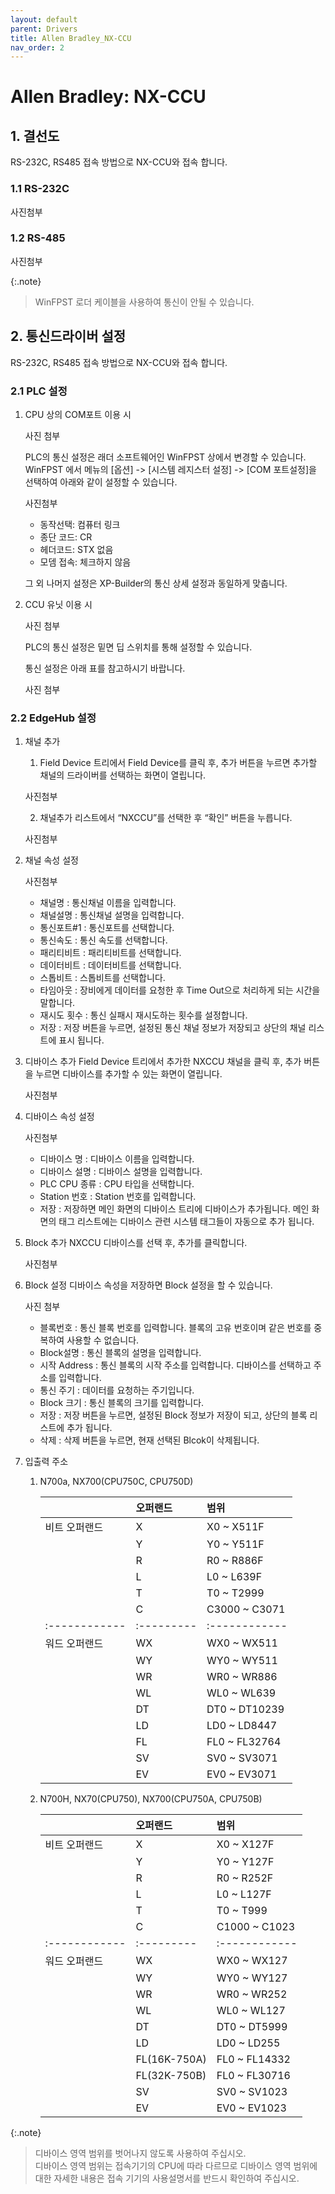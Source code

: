 ```yaml
---
layout: default
parent: Drivers
title: Allen Bradley_NX-CCU
nav_order: 2
---
```

# Allen Bradley: NX-CCU
## 1. 결선도
RS-232C, RS485 접속 방법으로 NX-CCU와 접속 합니다.
### 1.1 RS-232C
 
 사진첨부

### 1.2 RS-485

 사진첨부

 {:.note}
>WinFPST 로더 케이블을 사용하여 통신이 안될 수 있습니다. 

## 2. 통신드라이버 설정
RS-232C, RS485 접속 방법으로 NX-CCU와 접속 합니다.

### 2.1 PLC 설정
1. CPU 상의 COM포트 이용 시

    사진 첨부

    PLC의 통신 설정은 래더 소프트웨어인 WinFPST 상에서 변경할 수 있습니다.   
    WinFPST 에서 메뉴의 [옵션] -> [시스템 레지스터 설정] -> [COM 포트설정]을 선택하여 아래와 같이 설정할 수 있습니다.

    사진첨부

    - 동작선택: 컴퓨터 링크
    - 종단 코드: CR
    - 헤더코드: STX 없음
    - 모뎀 접속: 체크하지 않음

    그 외 나머지 설정은 XP-Builder의 통신 상세 설정과 동일하게 맞춥니다.

2. CCU 유닛 이용 시
 
    사진 첨부

    PLC의 통신 설정은 밑면 딥 스위치를 통해 설정할 수 있습니다. 

    통신 설정은 아래 표를 참고하시기 바랍니다.

    사진 첨부

### 2.2 EdgeHub 설정
1. 채널 추가
    1. Field Device 트리에서 Field Device를 클릭 후, 추가 버튼을 누르면 추가할 채널의 드라이버를 선택하는 화면이 열립니다. 

    사진첨부

    2. 채널추가 리스트에서 “NXCCU”를 선택한 후 “확인” 버튼을 누릅니다. 

    사진첨부

2. 채널 속성 설정
  
    사진첨부

    - 채널명 : 통신채널 이름을 입력합니다. 
    - 채널설명 : 통신채널 설명을 입력합니다.
    - 통신포트#1 : 통신포트를 선택합니다.
    - 통신속도 : 통신 속도를 선택합니다.
    - 패리티비트 : 패리티비트를 선택합니다.
    - 데이터비트 : 데이터비트를 선택합니다.
    - 스톱비트 : 스톱비트를 선택합니다.
    - 타임아웃 : 장비에게 데이터를 요청한 후 Time Out으로 처리하게 되는 시간을 말합니다. 
    - 재시도 횟수 : 통신 실패시 재시도하는 횟수를 설정합니다.
    - 저장 : 저장 버튼을 누르면, 설정된 통신 채널 정보가 저장되고 상단의 채널 리스트에 표시 됩니다.

3. 디바이스 추가 
    Field Device 트리에서 추가한 NXCCU 채널을 클릭 후, 추가 버튼을 누르면 디바이스를 추가할 수 있는 화면이 열립니다. 

    사진첨부

4. 디바이스 속성 설정

     사진첨부
     
    - 디바이스 명 : 디바이스 이름을 입력합니다.
    - 디바이스 설명 : 디바이스 설명을 입력합니다.
    - PLC CPU 종류 : CPU 타입을 선택합니다.
    - Station 번호 : Station 번호를 입력합니다.
    - 저장 : 저장하면 메인 화면의 디바이스 트리에 디바이스가 추가됩니다. 메인 화면의 태그 리스트에는 디바이스 관련 시스템 태그들이 자동으로 추가 됩니다.

5. Block 추가
    NXCCU 디바이스를 선택 후, 추가를 클릭합니다. 

    사진첨부

6. Block 설정
    디바이스 속성을 저장하면 Block 설정을 할 수 있습니다. 

    사진 첨부

    - 블록번호 : 통신 블록 번호를 입력합니다. 블록의 고유 번호이며 같은 번호를 중복하여 사용할 수 없습니다.
    - Block설명 : 통신 블록의 설명을 입력합니다.
    - 시작 Address : 통신 블록의 시작 주소를 입력합니다. 디바이스를 선택하고 주소를 입력합니다.
    - 통신 주기 : 데이터를 요청하는 주기입니다.
    - Block 크기 : 통신 블록의 크기를 입력합니다.
    - 저장 : 저장 버튼을 누르면, 설정된 Block 정보가 저장이 되고, 상단의 블록 리스트에 추가 됩니다.
    - 삭제 : 삭제 버튼을 누르면, 현재 선택된 Blcok이 삭제됩니다.

7. 입출력 주소
    1.	N700a, NX700(CPU750C, CPU750D)  
     
        | 	          |오퍼랜드	  |범위         |
        |:------------|:---------|:------------|
        |비트 오퍼랜드 |  X	      |X0 ~ X511F   |
        |             |  Y       |	Y0 ~ Y511F |
        |             |  R	     |  R0 ~ R886F |
        |             |  L       |	L0 ~ L639F |
        |             |  T	     |T0 ~ T2999   |
        |             |  C	     |C3000 ~ C3071|
        |:------------|:---------|:------------|
        |워드 오퍼랜드 | WX       |WX0 ~ WX511  |
        |             |	WY	     |WY0 ~ WY511  |
        |             |WR	     |WR0 ~ WR886  |
        |             |WL	     |WL0 ~ WL639  |
        |             | DT	     |DT0 ~ DT10239|
	    |             | LD	     |LD0 ~ LD8447 |
	    |             | FL	     |FL0 ~ FL32764|
	    |             | SV	     |SV0 ~ SV3071 |
	    |             |EV	     |EV0 ~ EV3071 |
         
    2. N700H, NX70(CPU750), NX700(CPU750A, CPU750B)

        |	          |오퍼랜드	  |범위         |
        |:------------|:---------|:------------|
        |비트 오퍼랜드 |  X	      |X0 ~ X127F   |
        |             |  Y       |	Y0 ~ Y127F |
        |             |  R	     |  R0 ~ R252F |
        |             |  L       |	L0 ~ L127F |
        |             |  T	     |T0 ~ T999   |
        |             |  C	     |C1000 ~ C1023|
        |:------------|:---------|:------------|
        |워드 오퍼랜드 | WX           |WX0 ~ WX127  |
        |             |	WY	         |WY0 ~ WY127  |
        |             |WR	         |WR0 ~ WR252  |
        |             |WL	         |WL0 ~ WL127  |
        |             | DT	         |DT0 ~ DT5999|
	    |             | LD	         |LD0 ~ LD255 |
	    |             | FL(16K-750A) |FL0 ~ FL14332|
	    |             | FL(32K-750B) |FL0 ~ FL30716 |
	    |             |SV	         |SV0 ~ SV1023 |
        |             |EV            |EV0 ~ EV1023   |


{:.note}
> 디바이스 영역 범위를 벗어나지 않도록 사용하여 주십시오.   
> 디바이스 영역 범위는 접속기기의 CPU에 따라 다르므로 디바이스 영역 범위에 대한 자세한 내용은 접속 기기의 사용설명서를 반드시 확인하여 주십시오.





